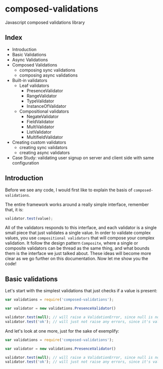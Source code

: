 composed-validations
====================

Javascript composed validations library

Index
-----

- Introduction
- Basic Validations
- Async Validations
- Composed Validations
  - composing sync validations
  - composing async validations
- Built-in validators
  - Leaf validators
    - PresenceValidator
    - RangeValidator
    - TypeValidator
    - InstanceOfValidator
  - Compositional validators
    - NegateValidator
    - FieldValidator
    - MultiValidator
    - ListValidator
    - MultifieldValidator
- Creating custom validators
  - creating sync validators
  - creating async validators
- Case Study: validating user signup on server and client side with same configuration

Introduction
------------

Before we see any code, I would first like to explain the basis of `composed-validations`.

The entire framework works around a really simple interface, remember that, it is:

```javascript
validator.test(value);
```

All of the validators responds to this interface, and each validator is a single small piece that just validates a
single value. In order to validate complex values, you use `compositional validators` that will compose your complex
validation. It follow the design pattern `Composite`, where a single or composite validators can be thread as the same
thing, and what bounds them is the interface we just talked about. These ideas will become more clear as we go further
on this documentation. Now let me show you the code!

Basic validations
-----------------

Let's start with the simplest validations that just checks if a value is present:

```javascript
var validations = require('composed-validations');

var validator = new validations.PresenceValidator()

validator.test(null); // will raise a ValidationError, since null is not a present value
validator.test('ok'); // will just not raise any errors, since it's valid
```

And let's look at one more, just for the sake of exemplify:

```javascript
var validations = require('composed-validations');

var validator = new validations.PresenceValidator()

validator.test(null); // will raise a ValidationError, since null is not a present value
validator.test('ok'); // will just not raise any errors, since it's valid
```